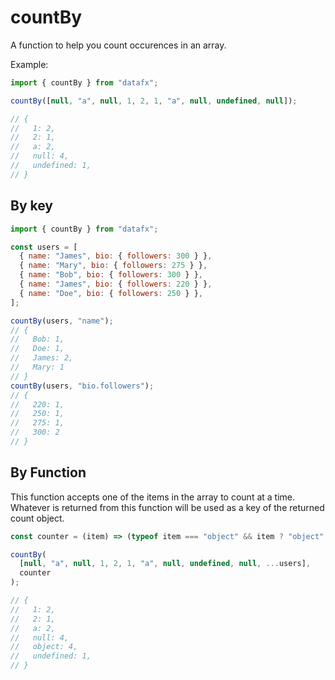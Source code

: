 # countBy

A function to help you count occurences in an array.

Example:

```js
import { countBy } from "datafx";

countBy([null, "a", null, 1, 2, 1, "a", null, undefined, null]);

// {
//   1: 2,
//   2: 1,
//   a: 2,
//   null: 4,
//   undefined: 1,
// }
```

## By key

```js
import { countBy } from "datafx";

const users = [
  { name: "James", bio: { followers: 300 } },
  { name: "Mary", bio: { followers: 275 } },
  { name: "Bob", bio: { followers: 300 } },
  { name: "James", bio: { followers: 220 } },
  { name: "Doe", bio: { followers: 250 } },
];

countBy(users, "name");
// {
//   Bob: 1,
//   Doe: 1,
//   James: 2,
//   Mary: 1
// }
countBy(users, "bio.followers");
// {
//   220: 1,
//   250: 1,
//   275: 1,
//   300: 2
// }
```

## By Function

This function accepts one of the items in the array to count at a time. Whatever is returned from this function will be used as a key of the returned count object.

```js
const counter = (item) => (typeof item === "object" && item ? "object" : item);

countBy(
  [null, "a", null, 1, 2, 1, "a", null, undefined, null, ...users],
  counter
);

// {
//   1: 2,
//   2: 1,
//   a: 2,
//   null: 4,
//   object: 4,
//   undefined: 1,
// }
```
